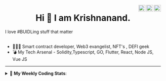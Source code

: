 <a href="https://twitter.com/incrypto32" target="_blank" rel="nofollow"><img align="right" alt="Pratik's Twitter" width="22px" src="https://cdn.jsdelivr.net/npm/simple-icons@v3/icons/twitter.svg" /></a><a href="https://www.linkedin.com/in/incrypto32" target="_blank" rel="nofollow"><img align="right" alt="Pratik's Linkdein" width="22px" src="https://cdn.jsdelivr.net/npm/simple-icons@v3/icons/linkedin.svg" /></a><a href="https://www.instagram.com/incrypto32" target="_blank" rel="nofollow"><img align="right" alt="Insta" width="22px" src="https://cdn.jsdelivr.net/npm/simple-icons@v3/icons/instagram.svg" /></a>

<center><h1> Hi 👋 I am Krishnanand. </h1></center>
I love #BUIDLing stuff that matter

 <br /> 
 <br /> 

 
- 👨🏽‍💻 Smart contract developer, Web3 evangelist, NFT's , DEFI geek
- 💣 My Tech Arsenal - Solidity,Typescript, GO, Flutter, React, Node JS, Vue JS
<!-- - 🌐 Visit my [porfolio website](https://incrypt32.github.io/) for complete background and contact. -->


---


<details> 
 <summary>🤖 <b>My Weekly Coding Stats</b>: </summary>
<br>

<!--START_SECTION:waka-->

```text
TypeScript   3 hrs           ██████████████▓░░░░░░░░░░   58.63 %
Python       45 mins         ███▓░░░░░░░░░░░░░░░░░░░░░   14.88 %
JSON         34 mins         ██▓░░░░░░░░░░░░░░░░░░░░░░   11.22 %
Solidity     20 mins         █▓░░░░░░░░░░░░░░░░░░░░░░░   06.70 %
Other        19 mins         █▓░░░░░░░░░░░░░░░░░░░░░░░   06.32 %
```

<!--END_SECTION:waka-->

</details>


